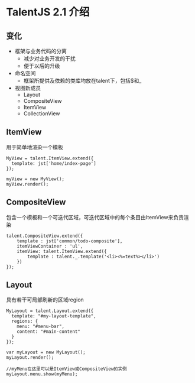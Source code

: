 # TalentJS 2.1 介绍

## 变化
* 框架与业务代码的分离
	* 减少对业务开发的干扰
	* 便于以后的升级
* 命名空间
	* 框架所提供及依赖的类库均放在talent下，包括$和_
* 视图新成员
	* Layout
	* CompositeView
	* ItemView
	* CollectionView

## ItemView
用于简单地渲染一个模板

	MyView = talent.ItemView.extend({
	  template: jst['home/index-page']
	});

	myView = new MyView();
	myView.render();

## CompositeView
包含一个模板和一个可迭代区域，可迭代区域中的每个条目由ItemView来负责渲染

	talent.CompositeView.extend({
		template : jst['common/todo-composite'],
		itemViewContainer : 'ul',
		itemView: talent.ItemView.extend({
			template : talent._.template('<li><%=text%></li>')
		})
	});
	
## Layout
具有若干可局部刷新的区域region

	MyLayout = talent.Layout.extend({
	  template: "#my-layout-template",
	  regions: {
    	menu: "#menu-bar",
	    content: "#main-content"
	  } 
	});

	var myLayout = new MyLayout();
	myLayout.render();
	
	//myMenu在这里可以是ItemView或CompositeView的实例
	myLayout.menu.show(myMenu);